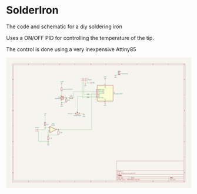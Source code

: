 # SolderIron
The code and schematic for a diy soldering iron

Uses a ON/OFF PID for controlling the temperature of the tip.

The control is done using a very inexpensive Attiny85

![Schematic Image](SolderIron.svg)
